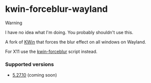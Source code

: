 # kwin-forceblur-wayland
> [!WARNING]  
> I have no idea what I'm doing. You probably shouldn't use this.

A fork of [KWin](https://invent.kde.org/plasma/kwin) that forces the blur effect on all windows on Wayland.

For X11 use the [kwin-forceblur](https://github.com/esjeon/kwin-forceblur) script instead.

### Supported versions
- [5.27.10](https://github.com/taj-ny/kwin-forceblur-wayland/tree/v5.27.10) (coming soon)
